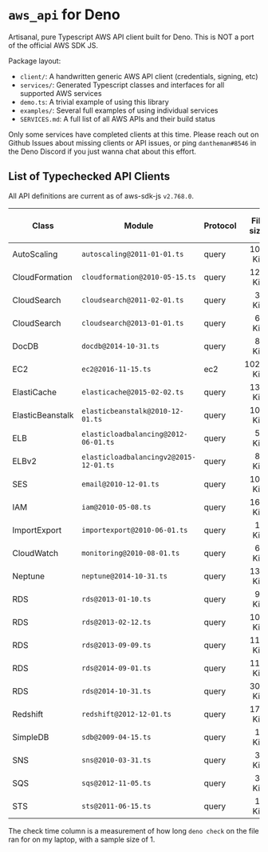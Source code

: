 # `aws_api` for Deno

Artisanal, pure Typescript AWS API client built for Deno. This is NOT a port of the official AWS SDK JS.

Package layout:

* `client/`: A handwritten generic AWS API client (credentials, signing, etc)
* `services/`: Generated Typescript classes and interfaces for all supported AWS services
* `demo.ts`: A trivial example of using this library
* `examples/`: Several full examples of using individual services
* `SERVICES.md`: A full list of all AWS APIs and their build status

Only some services have completed clients at this time. Please reach out on Github Issues about missing clients or API issues, or ping `dantheman#8546` in the Deno Discord if you just wanna chat about this effort.

## List of Typechecked API Clients

[//]: # (Generated Content Barrier)

All API definitions are current as of aws-sdk-js `v2.768.0`.

| Class | Module | Protocol | File size | Approx check time |
| --- | --- | --- | ---: | ---: |
| AutoScaling | `autoscaling@2011-01-01.ts` | query | 105 KiB | 1.3 sec |
| CloudFormation | `cloudformation@2010-05-15.ts` | query | 129 KiB | 1.6 sec |
| CloudSearch | `cloudsearch@2011-02-01.ts` | query | 38 KiB | 0.8 sec |
| CloudSearch | `cloudsearch@2013-01-01.ts` | query | 61 KiB | 1.0 sec |
| DocDB | `docdb@2014-10-31.ts` | query | 89 KiB | 1.4 sec |
| EC2 | `ec2@2016-11-15.ts` | ec2 | 1021 KiB | 6.7 sec |
| ElastiCache | `elasticache@2015-02-02.ts` | query | 135 KiB | 1.6 sec |
| ElasticBeanstalk | `elasticbeanstalk@2010-12-01.ts` | query | 103 KiB | 1.5 sec |
| ELB | `elasticloadbalancing@2012-06-01.ts` | query | 52 KiB | 1.0 sec |
| ELBv2 | `elasticloadbalancingv2@2015-12-01.ts` | query | 80 KiB | 1.5 sec |
| SES | `email@2010-12-01.ts` | query | 100 KiB | 1.3 sec |
| IAM | `iam@2010-05-08.ts` | query | 168 KiB | 2.5 sec |
| ImportExport | `importexport@2010-06-01.ts` | query | 15 KiB | 0.6 sec |
| CloudWatch | `monitoring@2010-08-01.ts` | query | 62 KiB | 1.4 sec |
| Neptune | `neptune@2014-10-31.ts` | query | 132 KiB | 1.8 sec |
| RDS | `rds@2013-01-10.ts` | query | 96 KiB | 4.7 sec |
| RDS | `rds@2013-02-12.ts` | query | 103 KiB | 7.1 sec |
| RDS | `rds@2013-09-09.ts` | query | 111 KiB | 2.4 sec |
| RDS | `rds@2014-09-01.ts` | query | 114 KiB | 2.0 sec |
| RDS | `rds@2014-10-31.ts` | query | 303 KiB | 3.1 sec |
| Redshift | `redshift@2012-12-01.ts` | query | 179 KiB | 2.5 sec |
| SimpleDB | `sdb@2009-04-15.ts` | query | 17 KiB | 0.7 sec |
| SNS | `sns@2010-03-31.ts` | query | 35 KiB | 0.9 sec |
| SQS | `sqs@2012-11-05.ts` | query | 32 KiB | 0.9 sec |
| STS | `sts@2011-06-15.ts` | query | 18 KiB | 0.7 sec |

[//]: # (Generated Content Barrier)

The check time column is a measurement of how long `deno check` on the file ran for on my laptop, with a sample size of 1.
